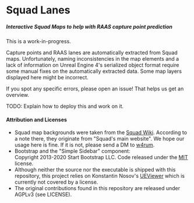 # Squad Lanes
##### Interactive Squad Maps to help with RAAS capture point prediction

This is a work-in-progress.

Capture points and RAAS lanes are automatically extracted from Squad maps.
Unfortunately, naming inconsistencies in the map elements and a lack of information on Unreal Engine 4's
serialized object format require some manual fixes on the automatically extracted data.
Some map layers displayed here might be incorrect.

If you spot any specific errors, please open an issue!
That helps us get an overview.

TODO: Explain how to deploy this and work on it.

#### Attribution and Licenses
- Squad map backgrounds were taken from the [Squad Wiki](https://squad.gamepedia.com/). According to a note there, they originate from
  "Squad's main website".
  We hope our usage here is fine.
  If it is not, please send a DM to [w4rum](https://github.com/w4rum/).
- Bootstrap and the "Simple Sidebar" component:\
    Copyright 2013-2020 Start Bootstrap LLC. Code released under the [MIT](https://github.com/StartBootstrap/startbootstrap-simple-sidebar/blob/gh-pages/LICENSE) license.
- Although neither the source nor the executable is shipped with this repository, this project relies on Konstantin
  Nosov's [UEViewer](https://github.com/gildor2/UEViewer) which is currently not covered by a license.
- The original contributions found in this repository are released under AGPLv3 (see LICENSE).
